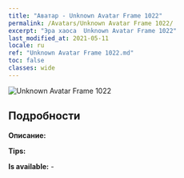 ```yaml
---
title: "Аватар - Unknown Avatar Frame 1022"
permalink: /Avatars/Unknown Avatar Frame 1022/
excerpt: "Эра хаоса  Unknown Avatar Frame 1022"
last_modified_at: 2021-05-11
locale: ru
ref: "Unknown Avatar Frame 1022.md"
toc: false
classes: wide
---
```

 ![Unknown Avatar Frame 1022](/images/a/avatarFrame_22.png)

## Подробности

 **Описание:**  

 **Tips:**  

 **Is available:**  - 

